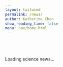 ```yaml
---
layout: tailwind
permalink: /news/
author: Katherine Chen
show_reading_time: false
menu: nav/home.html
---
```

<div style="padding-top: 40px;"></div>

<div id="science-news">
  <p>Loading science news...</p>
</div>

<script>
  async function loadScienceNews() {
    try {
      const response = await fetch('https://newsapi.org/v2/top-headlines?category=science&language=en&pageSize=5&apiKey=68a69dddbb9341d0a5f8fe2aa38967fd');
      const data = await response.json();

      const container = document.getElementById("science-news");
      container.innerHTML = "";

      if (!data.articles || data.articles.length === 0) {
        container.innerHTML = "<p>No science news available right now.</p>";
        return;
      }

      data.articles.forEach(article => {
        const item = document.createElement("div");
        item.style.border = "1px solid #ccc";
        item.style.borderRadius = "10px";
        item.style.padding = "15px";
        item.style.marginBottom = "20px";
        item.style.backgroundColor = "#f9f9f9";
        item.style.color = "#000";
        item.style.fontSize = "18px";

        item.innerHTML = `
          <h3 style="margin-top: 0;"><a href="${article.url}" target="_blank" rel="noopener noreferrer" style="color: #000; text-decoration: underline;">${article.title}</a></h3>
          ${article.urlToImage ? `<img src="${article.urlToImage}" alt="News image" style="max-width: 150px; height: auto; float: right; margin-left: 10px; border-radius: 8px;">` : ""}
          <p style="margin-top: 10px;">${article.description || ""}</p>
          <small><strong>Source:</strong> ${article.source.name} &nbsp; | &nbsp; <strong>Published:</strong> ${new Date(article.publishedAt).toLocaleString()}</small>
          <div style="clear: both;"></div>
        `;
        container.appendChild(item);
      });

    } catch (err) {
      document.getElementById("science-news").innerHTML = `<p>Error loading news: ${err.message}</p>`;
    }
  }

  loadScienceNews();
</script>